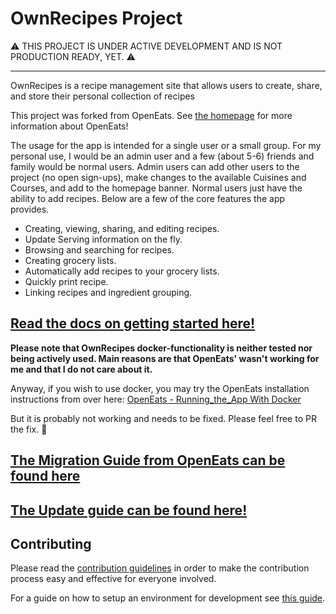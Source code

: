 # OwnRecipes Project

:warning: THIS PROJECT IS UNDER ACTIVE DEVELOPMENT AND IS NOT PRODUCTION READY, YET. :warning:

<hr />

OwnRecipes is a recipe management site that allows users to create, share, and store their personal collection of recipes

This project was forked from OpenEats. See [the homepage](https://github.com/open-eats/OpenEats) for more information about OpenEats!

The usage for the app is intended for a single user or a small group. For my personal use, I would be an admin user and a few (about 5-6) friends and family would be normal users. Admin users can add other users to the project (no open sign-ups), make changes to the available Cuisines and Courses, and add to the homepage banner. Normal users just have the ability to add recipes. Below are a few of the core features the app provides.

- Creating, viewing, sharing, and editing recipes.
- Update Serving information on the fly.
- Browsing and searching for recipes.
- Creating grocery lists.
- Automatically add recipes to your grocery lists.
- Quickly print recipe.
- Linking recipes and ingredient grouping.

## [Read the docs on getting started here!](docs/Running_the_App_Without_Docker.md)

**Please note that OwnRecipes docker-functionality is neither tested nor being actively used. Main reasons are that OpenEats' wasn't working for me and that I do not care about it.**

Anyway, if you wish to use docker, you may try the OpenEats installation instructions from over here:
[OpenEats - Running_the_App With Docker](docs/Running_the_App.md)

But it is probably not working and needs to be fixed. Please feel free to PR the fix. 🙏

## [The Migration Guide from OpenEats can be found here](docs/Migrate_from_OpenEats.md)

## [The Update guide can be found here!](docs/Updating_the_App.md)

## Contributing

Please read the [contribution guidelines](CONTRIBUTING.md) in order to make the contribution process easy and effective for everyone involved.

For a guide on how to setup an environment for development see [this guide](docs/Running_the_App_in_dev.md).
